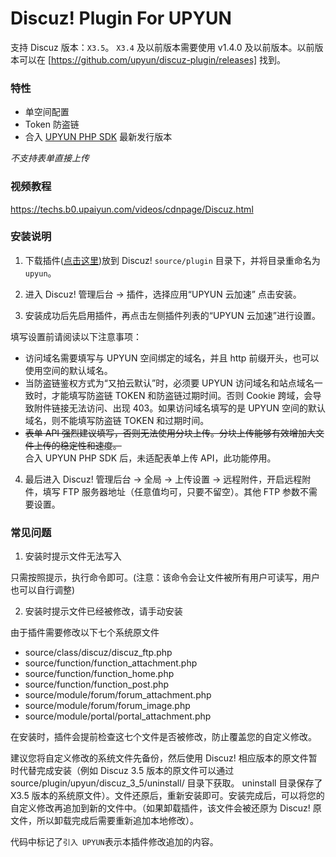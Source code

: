 # Discuz! Plugin For UPYUN

  支持 Discuz 版本：`X3.5`。
  `X3.4` 及以前版本需要使用 v1.4.0 及以前版本。以前版本可以在 [https://github.com/upyun/discuz-plugin/releases] 找到。

### 特性

- 单空间配置
- Token 防盗链
- 合入 [UPYUN PHP SDK](https://github.com/upyun/php-sdk) 最新发行版本

*不支持表单直接上传*


### 视频教程

https://techs.b0.upaiyun.com/videos/cdnpage/Discuz.html


### 安装说明

1. 下载插件([点击这里](https://github.com/hoginwang/upyun-discuz-plugin/archive/refs/heads/master.zip))放到 Discuz! `source/plugin` 目录下，并将目录重命名为 `upyun`。

2. 进入 Discuz! 管理后台 -> 插件，选择应用“UPYUN 云加速” 点击安装。

3. 安装成功后先启用插件，再点击左侧插件列表的“UPYUN 云加速”进行设置。

  填写设置前请阅读以下注意事项：
  * 访问域名需要填写与 UPYUN 空间绑定的域名，并且 http 前缀开头，也可以使用空间的默认域名。
  * 当防盗链鉴权方式为“又拍云默认”时，必须要 UPYUN 访问域名和站点域名一致时，才能填写防盗链 TOKEN 和防盗链过期时间。否则 Cookie 跨域，会导致附件链接无法访问、出现 403。如果访问域名填写的是 UPYUN 空间的默认域名，则不能填写防盗链 TOKEN 和过期时间。
  * ~~表单 API 强烈建议填写，否则无法使用分块上传。分块上传能够有效增加大文件上传的稳定性和速度。~~<br>合入 UPYUN PHP SDK 后，未适配表单上传 API，此功能停用。

4. 最后进入 Discuz! 管理后台 -> 全局 -> 上传设置 -> 远程附件，开启远程附件，填写 FTP 服务器地址（任意值均可，只要不留空）。其他 FTP 参数不需要设置。


### 常见问题
1. 安装时提示文件无法写入

  只需按照提示，执行命令即可。(注意：该命令会让文件被所有用户可读写，用户也可以自行调整)


2. 安装时提示文件已经被修改，请手动安装
   
  由于插件需要修改以下七个系统原文件
  * source/class/discuz/discuz_ftp.php 
  * source/function/function_attachment.php
  * source/function/function_home.php
  * source/function/function_post.php
  * source/module/forum/forum_attachment.php
  * source/module/forum/forum_image.php
  * source/module/portal/portal_attachment.php 

  在安装时，插件会提前检查这七个文件是否被修改，防止覆盖您的自定义修改。
  
  建议您将自定义修改的系统文件先备份，然后使用 Discuz! 相应版本的原文件暂时代替完成安装（例如 Discuz 3.5 版本的原文件可以通过 source/plugin/upyun/discuz_3_5/uninstall/ 目录下获取。 uninstall 目录保存了 X3.5 版本的系统原文件）。文件还原后，重新安装即可。安装完成后，可以将您的自定义修改再追加到新的文件中。（如果卸载插件，该文件会被还原为 Discuz! 原文件，所以卸载完成后需要重新追加本地修改）。
  
  代码中标记了`引入 UPYUN`表示本插件修改追加的内容。
